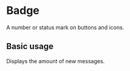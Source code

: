# Badge

A number or status mark on buttons and icons.

## Basic usage

Displays the amount of new messages.
